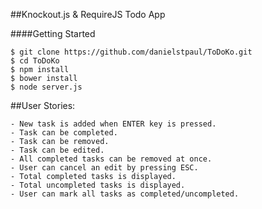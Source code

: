##Knockout.js & RequireJS Todo App

####Getting Started
```
$ git clone https://github.com/danielstpaul/ToDoKo.git
$ cd ToDoKo
$ npm install
$ bower install
$ node server.js
```
##User Stories:
```
- New task is added when ENTER key is pressed.
- Task can be completed.
- Task can be removed.
- Task can be edited.
- All completed tasks can be removed at once.
- User can cancel an edit by pressing ESC.
- Total completed tasks is displayed.
- Total uncompleted tasks is displayed.
- User can mark all tasks as completed/uncompleted.
```
